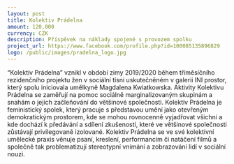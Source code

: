 ```yaml
---
layout: post
title: Kolektiv Prádelna
amount: 120,000
currency: CZK
description: Příspěvek na náklady spojené s provozem spolku
project_url: https://www.facebook.com/profile.php?id=100085135896829
logo: /public/images/pradelna_logo.jpg
---
```


“Kolektiv Prádelna” vznikl v období zimy 2019/2020 během tříměsíčního rezidenčního projektu žen v sociální tísni uskutečněném v galerii INI prostor, který spolu iniciovala umělkyně Magdalena Kwiatkowska. Aktivity
Kolektivu Prádelna se zaměřují na pomoc sociálně marginalizovaným skupinám a snahám o jejich začleňování do většinové společnosti. Kolektiv Prádelna je feministický spolek, který pracuje s představou umění jako otevřeným demokratickým
prostorem, kde se mohou rovnocenně vyjadřovat všichni a kde dochází k předávání a sdílení zkušeností, které ve většinové společnosti zůstávají privilegovaně izolované. Kolektiv Prádelna se ve své kolektivní umělecké praxis věnuje psaní, kreslení,
performancím či natáčení filmů a společně tak problematizují stereotypní vnímání a zobrazování lidí v sociální nouzi. 
